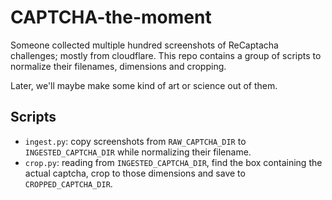 # CAPTCHA-the-moment

Someone collected multiple hundred screenshots of ReCaptacha challenges; mostly
from cloudflare. This repo contains a group of scripts to normalize their
filenames, dimensions and cropping.

Later, we'll maybe make some kind of art or science out of them.

## Scripts

* `ingest.py`: copy screenshots from `RAW_CAPTCHA_DIR` to `INGESTED_CAPTCHA_DIR`
  while normalizing their filename.
* `crop.py`: reading from `INGESTED_CAPTCHA_DIR`, find the box containing the
  actual captcha, crop to those dimensions and save to `CROPPED_CAPTCHA_DIR`.
